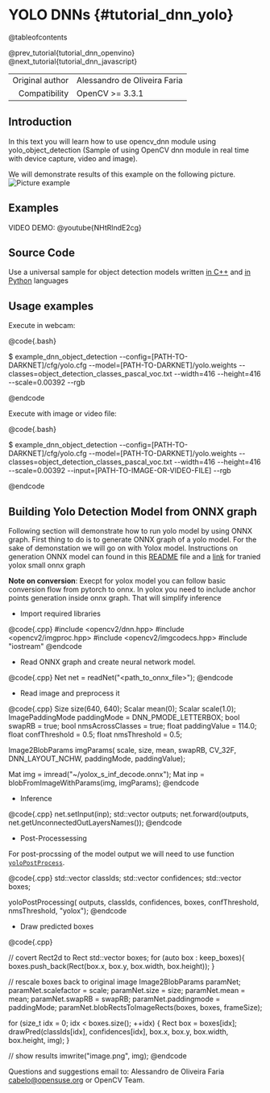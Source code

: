 YOLO DNNs  {#tutorial_dnn_yolo}
===============================

@tableofcontents

@prev_tutorial{tutorial_dnn_openvino}
@next_tutorial{tutorial_dnn_javascript}

|    |    |
| -: | :- |
| Original author | Alessandro de Oliveira Faria |
| Compatibility | OpenCV >= 3.3.1 |

Introduction
------------

In this text you will learn how to use opencv_dnn module using yolo_object_detection (Sample of using OpenCV dnn module in real time with device capture, video and image).

We will demonstrate results of this example on the following picture.
![Picture example](images/yolo.jpg)

Examples
--------

VIDEO DEMO:
@youtube{NHtRlndE2cg}

Source Code
-----------

Use a universal sample for object detection models written
[in C++](https://github.com/opencv/opencv/blob/4.x/samples/dnn/object_detection.cpp) and
[in Python](https://github.com/opencv/opencv/blob/4.x/samples/dnn/object_detection.py) languages

Usage examples
--------------

Execute in webcam:

@code{.bash}

$ example_dnn_object_detection --config=[PATH-TO-DARKNET]/cfg/yolo.cfg --model=[PATH-TO-DARKNET]/yolo.weights --classes=object_detection_classes_pascal_voc.txt --width=416 --height=416 --scale=0.00392 --rgb

@endcode

Execute with image or video file:

@code{.bash}

$ example_dnn_object_detection --config=[PATH-TO-DARKNET]/cfg/yolo.cfg --model=[PATH-TO-DARKNET]/yolo.weights --classes=object_detection_classes_pascal_voc.txt --width=416 --height=416 --scale=0.00392 --input=[PATH-TO-IMAGE-OR-VIDEO-FILE] --rgb

@endcode


Building Yolo Detection Model from ONNX graph
---------------------------------

Following section will demonstrate how to run yolo model by using ONNX graph. First thing to do is to generate ONNX graph of a yolo model. For the sake of demonstation we will go on with Yolox model. Instructions on generation ONNX model can found in this [README](https://dl.opencv.org/models/yolox/README.md) file and a [link](https://dl.opencv.org/models/yolox/yolox_s_inf_decoder.onnx) for tranied yolox small onnx graph


**Note on conversion**: Execpt for yolox model you can follow basic conversion flow from pytorch to onnx. In yolox you need to include anchor points generation inside onnx graph. That will simplify inference

- Import required libraries

@code{.cpp}
#include <opencv2/dnn.hpp>
#include <opencv2/imgproc.hpp>
#include <opencv2/imgcodecs.hpp>
#include "iostream"
@endcode

- Read ONNX graph and create neural network model.

@code{.cpp}
Net net = readNet("<path_to_onnx_file>");
@endcode

- Read image and preprocess it

@code{.cpp}
Size size(640, 640);
Scalar mean(0);
Scalar scale(1.0);
ImagePaddingMode paddingMode = DNN_PMODE_LETTERBOX;
bool swapRB  = true;
bool nmsAcrossClasses = true;
float paddingValue  = 114.0;
float confThreshold = 0.5;
float nmsThreshold  = 0.5;

Image2BlobParams imgParams(
                        scale,
                        size,
                        mean,
                        swapRB,
                        CV_32F,
                        DNN_LAYOUT_NCHW,
                        paddingMode,
                        paddingValue);

Mat img = imread("~/yolox_s_inf_decode.onnx");
Mat inp = blobFromImageWithParams(img, imgParams);
@endcode

- Inference

@code{.cpp}
net.setInput(inp);
std::vector<Mat> outputs;
net.forward(outputs, net.getUnconnectedOutLayersNames());
@endcode

- Post-Processessing

For post-procssing of the model output we will need to use function [`yoloPostProcess`](https://github.com/opencv/opencv/blob/ef8a5eb6207925e8f3055a82e90dbd9b8d10f3e3/modules/dnn/test/test_onnx_importer.cpp#L2650).


@code{.cpp}
std::vector<int> classIds;
std::vector<float> confidences;
std::vector<Rect2d> boxes;

yoloPostProcessing(
    outputs, classIds, confidences, boxes,
    confThreshold, nmsThreshold,
    "yolox");
@endcode

- Draw predicted boxes

@code{.cpp}

// covert Rect2d to Rect
std::vector<Rect> boxes;
for (auto box : keep_boxes){
    boxes.push_back(Rect(box.x, box.y, box.width, box.height));
}

// rescale boxes back to original image
Image2BlobParams paramNet;
        paramNet.scalefactor = scale;
        paramNet.size = size;
        paramNet.mean = mean;
        paramNet.swapRB = swapRB;
        paramNet.paddingmode = paddingMode;
        paramNet.blobRectsToImageRects(boxes, boxes, frameSize);

for (size_t idx = 0; idx < boxes.size(); ++idx)
    {
        Rect box = boxes[idx];
        drawPred(classIds[idx], confidences[idx],
        box.x, box.y, box.width, box.height, img);
    }

// show results
imwrite("image.png", img);
@endcode


Questions and suggestions email to: Alessandro de Oliveira Faria cabelo@opensuse.org or OpenCV Team.
